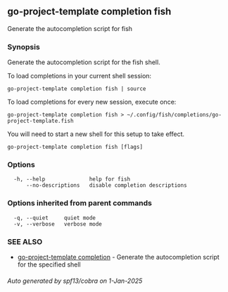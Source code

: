 ## go-project-template completion fish

Generate the autocompletion script for fish

### Synopsis

Generate the autocompletion script for the fish shell.

To load completions in your current shell session:

	go-project-template completion fish | source

To load completions for every new session, execute once:

	go-project-template completion fish > ~/.config/fish/completions/go-project-template.fish

You will need to start a new shell for this setup to take effect.


```
go-project-template completion fish [flags]
```

### Options

```
  -h, --help              help for fish
      --no-descriptions   disable completion descriptions
```

### Options inherited from parent commands

```
  -q, --quiet     quiet mode
  -v, --verbose   verbose mode
```

### SEE ALSO

* [go-project-template completion](go-project-template_completion.md)	 - Generate the autocompletion script for the specified shell

###### Auto generated by spf13/cobra on 1-Jan-2025
